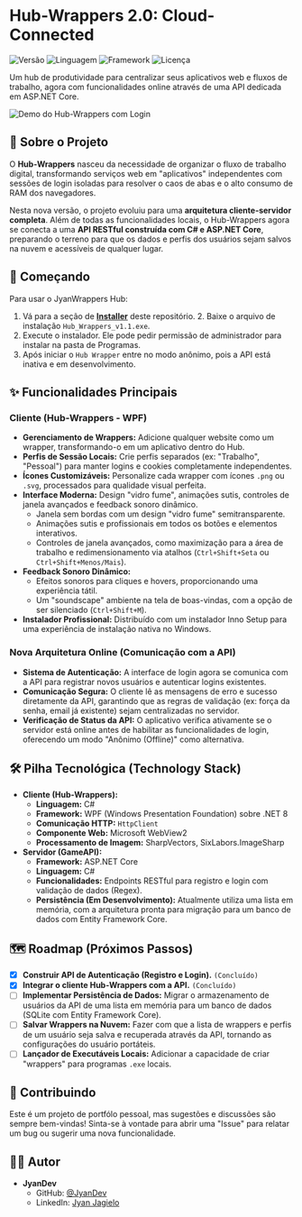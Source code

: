 # Hub-Wrappers 2.0: Cloud-Connected

![Versão](https://img.shields.io/badge/versão-2.0-blue)
![Linguagem](https://img.shields.io/badge/linguagem-C%23-blueviolet)
![Framework](https://img.shields.io/badge/framework-WPF%20%7C%20.NET%208-orange)
![Licença](https://img.shields.io/badge/licença-MIT-green)

Um hub de produtividade para centralizar seus aplicativos web e fluxos de trabalho, agora com funcionalidades online através de uma API dedicada em ASP.NET Core.

![Demo do Hub-Wrappers com Login](https://github.com/user-attachments/assets/d496472e-7ba0-4cd7-aa49-3396d57ac10e)

## 🚀 Sobre o Projeto

O **Hub-Wrappers** nasceu da necessidade de organizar o fluxo de trabalho digital, transformando serviços web em "aplicativos" independentes com sessões de login isoladas para resolver o caos de abas e o alto consumo de RAM dos navegadores.

Nesta nova versão, o projeto evoluiu para uma **arquitetura cliente-servidor completa**. Além de todas as funcionalidades locais, o Hub-Wrappers agora se conecta a uma **API RESTful construída com C# e ASP.NET Core**, preparando o terreno para que os dados e perfis dos usuários sejam salvos na nuvem e acessíveis de qualquer lugar.


## 🏁 Começando

Para usar o JyanWrappers Hub:

1.  Vá para a seção de [**Installer**](https://github.com/JyanDev/Hub-Wrappers/tree/main/Installer) deste repositório.
    2.  Baixe o arquivo de instalação `Hub_Wrappers_v1.1.exe`.
3.  Execute o instalador. Ele pode pedir permissão de administrador para instalar na pasta de Programas.
4. Após iniciar o `Hub Wrapper` entre no modo anônimo, pois a API está inativa e em desenvolvimento.

## ✨ Funcionalidades Principais

### Cliente (Hub-Wrappers - WPF)
* **Gerenciamento de Wrappers:** Adicione qualquer website como um wrapper, transformando-o em um aplicativo dentro do Hub.
* **Perfis de Sessão Locais:** Crie perfis separados (ex: "Trabalho", "Pessoal") para manter logins e cookies completamente independentes.
* **Ícones Customizáveis:** Personalize cada wrapper com ícones `.png` ou `.svg`, processados para qualidade visual perfeita.
* **Interface Moderna:** Design "vidro fume", animações sutis, controles de janela avançados e feedback sonoro dinâmico.
    * Janela sem bordas com um design "vidro fume" semitransparente.
    * Animações sutis e profissionais em todos os botões e elementos interativos.
    * Controles de janela avançados, como maximização para a área de trabalho e redimensionamento via atalhos (`Ctrl+Shift+Seta` ou `Ctrl+Shift+Menos/Mais`).
* **Feedback Sonoro Dinâmico:**
    * Efeitos sonoros para cliques e hovers, proporcionando uma experiência tátil.
    * Um "soundscape" ambiente na tela de boas-vindas, com a opção de ser silenciado (`Ctrl+Shift+M`).
* **Instalador Profissional:** Distribuído com um instalador Inno Setup para uma experiência de instalação nativa no Windows.


### Nova Arquitetura Online (Comunicação com a API)
* **Sistema de Autenticação:** A interface de login agora se comunica com a API para registrar novos usuários e autenticar logins existentes.
* **Comunicação Segura:** O cliente lê as mensagens de erro e sucesso diretamente da API, garantindo que as regras de validação (ex: força da senha, email já existente) sejam centralizadas no servidor.
* **Verificação de Status da API:** O aplicativo verifica ativamente se o servidor está online antes de habilitar as funcionalidades de login, oferecendo um modo "Anônimo (Offline)" como alternativa.

## 🛠️ Pilha Tecnológica (Technology Stack)

* **Cliente (Hub-Wrappers):**
    * **Linguagem:** C#
    * **Framework:** WPF (Windows Presentation Foundation) sobre .NET 8
    * **Comunicação HTTP:** `HttpClient`
    * **Componente Web:** Microsoft WebView2
    * **Processamento de Imagem:** SharpVectors, SixLabors.ImageSharp
* **Servidor (GameAPI):**
    * **Framework:** ASP.NET Core
    * **Linguagem:** C#
    * **Funcionalidades:** Endpoints RESTful para registro e login com validação de dados (Regex).
    * **Persistência (Em Desenvolvimento):** Atualmente utiliza uma lista em memória, com a arquitetura pronta para migração para um banco de dados com Entity Framework Core.

## 🗺️ Roadmap (Próximos Passos)

* [X] **Construir API de Autenticação (Registro e Login).** `(Concluído)`
* [X] **Integrar o cliente Hub-Wrappers com a API.** `(Concluído)`
* [ ] **Implementar Persistência de Dados:** Migrar o armazenamento de usuários da API de uma lista em memória para um banco de dados (SQLite com Entity Framework Core).
* [ ] **Salvar Wrappers na Nuvem:** Fazer com que a lista de wrappers e perfis de um usuário seja salva e recuperada através da API, tornando as configurações do usuário portáteis.
* [ ] **Lançador de Executáveis Locais:** Adicionar a capacidade de criar "wrappers" para programas `.exe` locais.

## 🤝 Contribuindo

Este é um projeto de portfólo pessoal, mas sugestões e discussões são sempre bem-vindas! Sinta-se à vontade para abrir uma "Issue" para relatar um bug ou sugerir uma nova funcionalidade.

## 👨‍💻 Autor

* **JyanDev**
    * GitHub: [@JyanDev](https://github.com/JyanDev)
    * LinkedIn: [Jyan Jagielo](https://www.linkedin.com/in/jyan-jagielo)